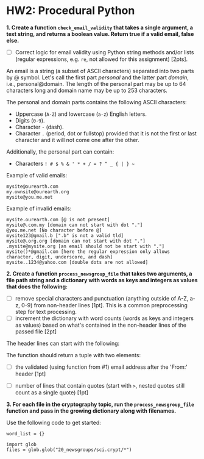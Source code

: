 # HW2: Procedural Python

**1. Create a function `check_email_validity` that takes a single argument, a text string, and returns a boolean value. Return true if a valid email, false else.**

- [ ] Correct logic for email validity using Python string methods and/or lists (regular expressions, e.g. `re`, not allowed for this assignment) [2pts].

An email is a string (a subset of ASCII characters) separated into two parts by @ symbol. Let's call the first part *personal* and the latter part *domain*, i.e., personal@domain. The length of the personal part may be up to 64 characters long and domain name may be up to 253 characters.

The personal and domain parts contains the following ASCII characters:

- Uppercase (`A-Z`) and lowercase (`a-z`) English letters.
- Digits (`0-9`).
- Character `-` (dash).
- Character `.` (period, dot or fullstop) provided that it is not the first or last character and it will not come one after the other.

Additionally, the personal part can contain:

- Characters `! # $ % & ' * + / = ? ^ _ { | } ~`

Example of valid emails:

    mysite@ourearth.com
    my.ownsite@ourearth.org
    mysite@you.me.net

Example of invalid emails:

    mysite.ourearth.com [@ is not present]
    mysite@.com.my [domain can not start with dot "."]
    @you.me.net [No character before @]
    mysite123@gmail.b [".b" is not a valid tld]
    mysite@.org.org [domain can not start with dot "."]
    .mysite@mysite.org [an email should not be start with "."]
    mysite()*@gmail.com [here the regular expression only allows character, digit, underscore, and dash]
    mysite..1234@yahoo.com [double dots are not allowed]

**2. Create a function `process_newsgroup_file` that takes two arguments, a file path string and a dictionary with words as keys and integers as values that does the following:**

- [ ] remove special characters and punctuation (anything outside of A-Z, a-z, 0-9) from non-header lines [1pt]. This is a common preprocessing step for text processing.
- [ ] increment the dictionary with word counts (words as keys and integers as values) based on what's contained in the non-header lines of the passed file [2pt]

The header lines can start with the following: 

The function should return a tuple with two elements:
- [ ] the validated (using function from #1) email address after the 'From:' header [1pt]
- [ ] number of lines that contain quotes (start with `>`, nested quotes still count as a single quote) [1pt]



**3. For each file in the cryptography topic, run the `process_newsgroup_file` function and pass in the growing dictionary along with filenames.**

Use the following code to get started:

    word_list = {}

    import glob
    files = glob.glob("20_newsgroups/sci.crypt/*")
